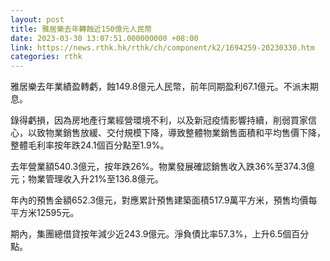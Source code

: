 ```yaml
---
layout: post
title: 雅居樂去年轉蝕近150億元人民幣
date: 2023-03-30 13:07:51.000000000 +08:00
link: https://news.rthk.hk/rthk/ch/component/k2/1694259-20230330.htm
categories: rthk
---
```


雅居樂去年業績盈轉虧，蝕149.8億元人民幣，前年同期盈利67.1億元。不派末期息。

錄得虧損，因為房地產行業經營環境不利，以及新冠疫情影響持續，削弱買家信心，以致物業銷售放緩、交付規模下降，導致整體物業銷售面積和平均售價下降，整體毛利率按年跌24.1個百分點至1.9%。

去年營業額540.3億元，按年跌26%。物業發展確認銷售收入跌36%至374.3億元；物業管理收入升21%至136.8億元。

年內的預售金額652.3億元，對應累計預售建築面積517.9萬平方米，預售均價每平方米12595元。

期內，集團總借貸按年減少近243.9億元。淨負債比率57.3%，上升6.5個百分點。
